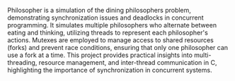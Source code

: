 Philosopher is a simulation of the dining philosophers problem, demonstrating synchronization issues and deadlocks in concurrent programming. It simulates multiple philosophers who alternate between eating and thinking, utilizing threads to represent each philosopher's actions. Mutexes are employed to manage access to shared resources (forks) and prevent race conditions, ensuring that only one philosopher can use a fork at a time. This project provides practical insights into multi-threading, resource management, and inter-thread communication in C, highlighting the importance of synchronization in concurrent systems.
